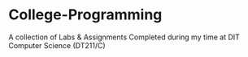 # College-Programming
A collection of Labs &amp; Assignments Completed during my time at DIT Computer Science (DT211/C)
